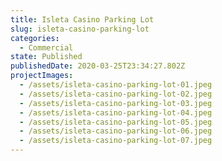 ```yaml
---
title: Isleta Casino Parking Lot
slug: isleta-casino-parking-lot
categories:
  - Commercial
state: Published
publishedDate: 2020-03-25T23:34:27.802Z
projectImages:
  - /assets/isleta-casino-parking-lot-01.jpeg
  - /assets/isleta-casino-parking-lot-02.jpeg
  - /assets/isleta-casino-parking-lot-03.jpeg
  - /assets/isleta-casino-parking-lot-04.jpeg
  - /assets/isleta-casino-parking-lot-05.jpeg
  - /assets/isleta-casino-parking-lot-06.jpeg
  - /assets/isleta-casino-parking-lot-07.jpeg
---
```

